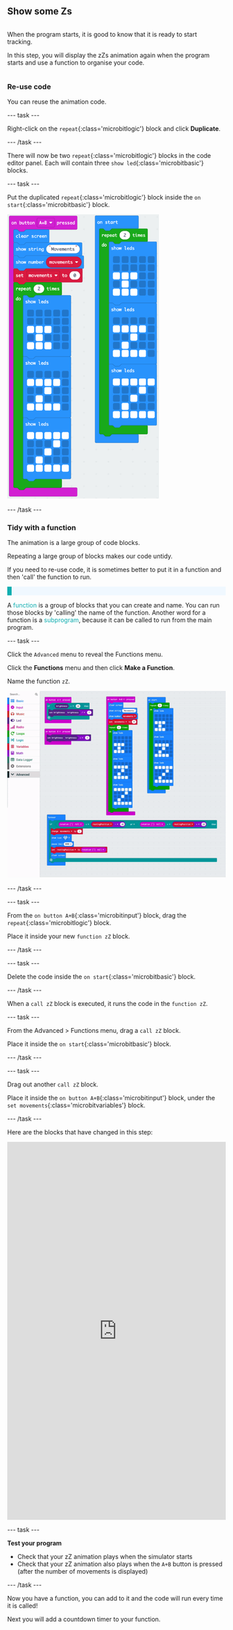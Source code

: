 ## Show some Zs

<div style="display: flex; flex-wrap: wrap">
<div style="flex-basis: 200px; flex-grow: 1; margin-right: 15px;">

When the program starts, it is good to know that it is ready to start tracking.

In this step, you will display the zZs animation again when the program starts and use a function to organise your code.

</div>
</div>

### Re-use code

You can reuse the animation code.

--- task ---

Right-click on the `repeat`{:class='microbitlogic'} block and click **Duplicate**.

--- /task ---

There will now be two `repeat`{:class='microbitlogic'} blocks in the code editor panel. Each will contain three `show led`{:class='microbitbasic'} blocks.

--- task ---

Put the duplicated `repeat`{:class='microbitlogic'} block inside the `on start`{:class='microbitbasic'} block.

<img src="images/repeat-in-on-start.png" alt="The duplicated code inside the 'on start' block." width="350"/>

--- /task ---

### Tidy with a function

The animation is a large group of code blocks. 

Repeating a large group of blocks makes our code untidy.

If you need to re-use code, it is sometimes better to put it in a function and then 'call' the function to run. 

<p style="border-left: solid; border-width:10px; border-color: #0faeb0; background-color: aliceblue; padding: 10px;">

A <span style="color: #0faeb0">function</span> is a group of blocks that you can create and name. You can run those blocks by 'calling' the name of the function. Another word for a function is a <span style="color: #0faeb0">subprogram</span>, because it can be called to run from the main program.
</p>

--- task ---

Click the `Advanced` menu to reveal the Functions menu.

Click the **Functions** menu and then click **Make a Function**.

Name the function `zZ`.

![Animation showing how to make a function.](images/make-a-function.gif)

--- /task ---

--- task ---

From the `on button A+B`{:class='microbitinput'} block, drag the `repeat`{:class='microbitlogic'} block.

Place it inside your new `function zZ` block.

--- /task ---

--- task ---

Delete the code inside the `on start`{:class='microbitbasic'} block.

--- /task ---

When a `call zZ` block is executed, it runs the code in the `function zZ`.

--- task ---

From the Advanced > Functions menu, drag a `call zZ` block.

Place it inside the `on start`{:class='microbitbasic'} block.

--- /task ---

--- task ---

Drag out another `call zZ` block.

Place it inside the `on button A+B`{:class='microbitinput'} block, under the `set movements`{:class='microbitvariables'} block.

--- /task ---

Here are the blocks that have changed in this step:

<div style="position:relative;height:calc(800px + 5em);width:100%;overflow:hidden;"><iframe style="position:relative;top:0;left:0;width:100%;height:100%;" src="https://makecode.microbit.org/---codeembed#pub:_Exxaiz8UhErD" allowfullscreen="allowfullscreen" frameborder="0" sandbox="allow-scripts allow-same-origin"></iframe></div>

--- task ---

**Test your program** 

+ Check that your zZ animation plays when the simulator starts
+ Check that your zZ animation also plays when the `A+B` button is pressed (after the number of movements is displayed)

--- /task ---

Now you have a function, you can add to it and the code will run every time it is called! 

Next you will add a countdown timer to your function.
